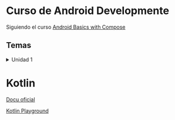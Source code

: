 # Curso de Android Developmente

Siguiendo el curso [Android Basics with Compose](https://developer.android.com/courses/android-basics-compose/course)

## Temas

<details>
<summary>Unidad 1</summary>

- [1.1.3 - Hello world](./unit1/kotlin/hello_word/)
- [1.1.4 - Variables y Constantes](./unit1/kotlin/variables/)
- [1.1.5 - Functions](./unit1/kotlin/functions/)
- [1.2.2 - First Android App with Compose](./unit1/IDE/unit_1.2.2/)

</details>

# Kotlin

[Docu oficial](https://kotlinlang.org/docs/home.html)

[Kotlin Playground](https://developer.android.com/training/kotlinplayground)
